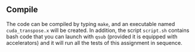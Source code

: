 ## Compile
The code can be compiled by typing `make`, and an executable named `cuda_transpose.x` will be created. In addition, the script `script.sh` contains bash code that you can launch with `qsub` (provided it is equipped with accelerators) and it will run all the tests of this assignment in sequence.
